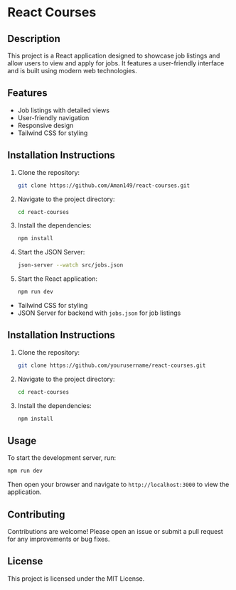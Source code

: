 # React Courses

## Description
This project is a React application designed to showcase job listings and allow users to view and apply for jobs. It features a user-friendly interface and is built using modern web technologies.

## Features
- Job listings with detailed views
- User-friendly navigation
- Responsive design
- Tailwind CSS for styling

## Installation Instructions
1. Clone the repository:
   ```bash
   git clone https://github.com/Aman149/react-courses.git
   ```
2. Navigate to the project directory:
   ```bash
   cd react-courses
   ```
3. Install the dependencies:
   ```bash
   npm install
   ```
4. Start the JSON Server:
   ```bash
   json-server --watch src/jobs.json
   ```
5. Start the React application:
   ```bash
   npm run dev
   ```
- Tailwind CSS for styling
- JSON Server for backend with `jobs.json` for job listings


## Installation Instructions
1. Clone the repository:
   ```bash
   git clone https://github.com/yourusername/react-courses.git
   ```
2. Navigate to the project directory:
   ```bash
   cd react-courses
   ```
3. Install the dependencies:
   ```bash
   npm install
   ```

## Usage
To start the development server, run:
```bash
npm run dev
```
Then open your browser and navigate to `http://localhost:3000` to view the application.

## Contributing
Contributions are welcome! Please open an issue or submit a pull request for any improvements or bug fixes.

## License
This project is licensed under the MIT License.
